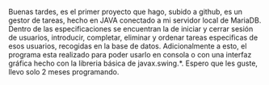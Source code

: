 Buenas tardes, es el primer proyecto que hago, subido a github, es un gestor de tareas, hecho en JAVA conectado a mi servidor local de MariaDB.
Dentro de las especificaciones se encuentran la de iniciar y cerrar sesión de usuarios, introducir, completar, eliminar y ordenar tareas especificas de esos usuarios, recogidas en la base de datos.
Adicionalmente a esto, el programa esta realizado para poder usarlo en consola o con una interfaz gráfica hecho con la libreria básica de javax.swing.*.
Espero que les guste, llevo solo 2 meses programando.
